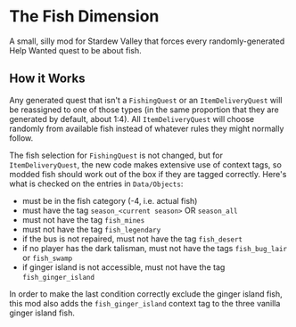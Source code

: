 # The Fish Dimension

A small, silly mod for Stardew Valley that forces every randomly-generated Help
Wanted quest to be about fish.

## How it Works

Any generated quest that isn't a `FishingQuest` or an `ItemDeliveryQuest` will
be reassigned to one of those types (in the same proportion that they are
generated by default, about 1:4). All `ItemDeliveryQuest` will choose randomly
from available fish instead of whatever rules they might normally follow.

The fish selection for `FishingQuest` is not changed, but for
`ItemDeliveryQuest`, the new code makes extensive use of context tags, so
modded fish should work out of the box if they are tagged correctly. Here's
what is checked on the entries in `Data/Objects`:

- must be in the fish category (-4, i.e. actual fish)
- must have the tag `season_<current season>` OR `season_all`
- must not have the tag `fish_mines`
- must not have the tag `fish_legendary`
- if the bus is not repaired, must not have the tag `fish_desert`
- if no player has the dark talisman, must not have the tags `fish_bug_lair`
   or `fish_swamp`
- if ginger island is not accessible, must not have the tag `fish_ginger_island`

In order to make the last condition correctly exclude the ginger island fish,
this mod also adds the `fish_ginger_island` context tag to the three vanilla
ginger island fish.
